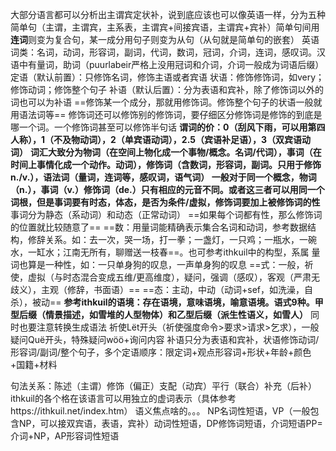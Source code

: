 大部分语言都可以分析出主谓宾定状补，说到底应该也可以像英语一样，分为五种简单句（主谓，主谓宾，主系表，主谓宾+间接宾语，主谓宾+宾补）简单句间用**连词**则变为复合句，某一成分用句子则变为从句（从句就是简单句的嵌套）
英语词类：名词，动词，形容词，副词，代词，数词，冠词，介词，连词，感叹词。汉语中有量词，助词（puurlabeir严格上没用冠词和介词，介词一般成为词语后缀）
定语（默认前置）：只修饰名词，修饰主语或者宾语
状语：修饰修饰词，如very；修饰动词；修饰整个句子
补语（默认后置）：分为表语和宾补，除了修饰词以外的词也可以为补语
==修饰某一个成分，那就用修饰词。修饰整个句子的状语一般就用语法词等==
修饰词还可以修饰别的修饰词，要仔细区分修饰词是修饰的到底是哪一个词。一个修饰词甚至可以修饰半句话
**谓词的价：0（刮风下雨，可以用第四人称），1（不及物动词），2（单宾语动词），2.5（宾语补足语），3（双宾语动词）**
**词汇大致分为物词（在空间上物化成一个事物/概念。名词/代词），事词（在时间上事情化成一个动作。动词），修饰词（含数词，形容词，副词。只用于修饰n./v.），语法词（量词，连词等，感叹词，语气词）
一般对于同一个概念，物词（n.），事词（v.）修饰词（de.）只有相应的元音不同。或者这三者可以用同一个词根，但是事词要有时态，体态，是否为条件/虚拟，修饰词要加上被修饰词的性**
事词分为静态（系动词）和动态（正常动词）
==如果每个词都有性，那么修饰词的位置就比较随意了==
==数：用量词能精确表示集合名词和动词，参考数据结构，修辞关系。如：去一次，哭一场，打一拳；一盏灯，一只鸡；一瓶水，一碗水，一缸水；江南无所有，聊赠送一枝春==。也可参考ithkuil中的构型，系属
量词也算是一种性，如：一只单身狗的叹息，一声单身狗的叹息
==式：一般，祈使，虚拟（与时态混合变成五维/更高维度），疑问，强调（感叹），客观（严肃无歧义），主观（修辞，书面语）==
==态：主动，中动（动词+sef，如洗澡，自杀），被动==
**参考ithkuil的语境：存在语境，意味语境，喻意语境。语式9种。甲型后缀（情景描述，如雪堆的人型物体）和乙型后缀（派生性语义，如雪人）**  同时也要注意转换生成语法
祈使Lët开头（祈使强度命令>要求>请求>乞求），一般疑问Quë开头，特殊疑问wöö+询问内容
补语只分为表语和宾补，状语修饰动词/形容词/副词/整个句子，多个定语顺序：限定词+观点形容词+形状+年龄+颜色+国籍+材料

句法关系：陈述（主谓）修饰（偏正）支配（动宾）平行（联合）补充（后补）
ithkuil的各个格在该语言可以用独立的虚词表示（具体参考https://ithkuil.net/index.htm）
语义焦点啥的。。。
NP名词性短语，VP（一般包含NP，可以接双宾语，表语，宾补）动词性短语，DP修饰词短语，介词短语PP=介词+NP，AP形容词性短语



